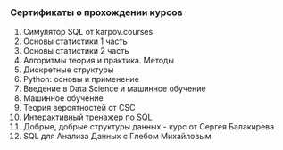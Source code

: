 ### Сертификаты о прохождении курсов
1. Симулятор SQL от karpov.courses
2. Основы статистики 1 часть
3. Основы статистики 2 часть
4. Алгоритмы теория и практика. Методы
5. Дискретные структуры
6. Python: основы и применение
7. Введение в Data Science и машинное обучение
8. Машинное обучение
9. Теория вероятностей от CSC
10. Интерактивный тренажер по SQL
11. Добрые, добрые структуры данных - курс от Сергея Балакирева
12. SQL для Анализа Данных с Глебом Михайловым
